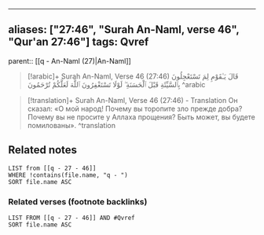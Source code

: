 
---
aliases: ["27:46", "Surah An-Naml, verse 46", "Qur'an 27:46"]
tags: Qvref
---

parent:: [[q - An-Naml (27)|An-Naml]]

> [!arabic]+ Surah An-Naml, Verse 46 (27:46)
> <span class="quran-arabic">قَالَ يَـٰقَوْمِ لِمَ تَسْتَعْجِلُونَ بِٱلسَّيِّئَةِ قَبْلَ ٱلْحَسَنَةِ ۖ لَوْلَا تَسْتَغْفِرُونَ ٱللَّهَ لَعَلَّكُمْ تُرْحَمُونَ</span>
^arabic

> [!translation]+ Surah An-Naml, Verse 46 (27:46) - Translation
> Он сказал: «О мой народ! Почему вы торопите зло прежде добра? Почему вы не просите у Аллаха прощения? Быть может, вы будете помилованы».
^translation



## Related notes
```dataview
LIST from [[q - 27 - 46]]
WHERE !contains(file.name, "q - ")
SORT file.name ASC
```

### Related verses (footnote backlinks)
```dataview
LIST FROM [[q - 27 - 46]] AND #Qvref
SORT file.name ASC
```

